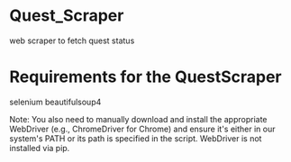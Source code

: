 # Quest_Scraper
web scraper to fetch quest status



# Requirements for the QuestScraper

selenium
beautifulsoup4

Note: You also need to manually download and install the appropriate
WebDriver (e.g., ChromeDriver for Chrome) and ensure it's either in
our system's PATH or its path is specified in the script.
WebDriver is not installed via pip.

